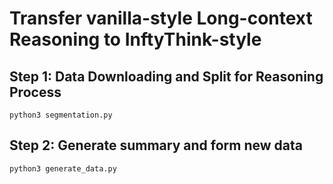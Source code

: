 # Transfer vanilla-style Long-context Reasoning to InftyThink-style 

## Step 1: Data Downloading and Split for Reasoning Process

```shell
python3 segmentation.py
```

## Step 2: Generate summary and form new data
```shell
python3 generate_data.py
```
